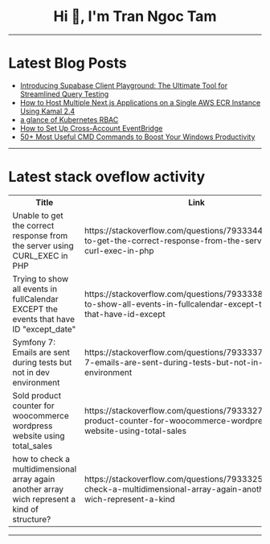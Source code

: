 <h1 align="center">Hi 👋, I'm Tran Ngoc Tam</h1>

---

# Latest Blog Posts 
<!-- BLOG-POST-LIST:START -->
- [Introducing Supabase Client Playground: The Ultimate Tool for Streamlined Query Testing](https://dev.to/ismaeljtl/introducing-supabase-client-playground-the-ultimate-tool-for-streamlined-query-testing-5efd)
- [How to Host Multiple Next.js Applications on a Single AWS ECR Instance Using Kamal 2.4](https://dev.to/derick1530/how-to-host-multiple-nextjs-applications-on-a-single-aws-ecr-instance-using-kamal-24-3cn3)
- [a glance of Kubernetes RBAC](https://dev.to/cheedge_lee/a-glance-of-kubernetes-rbac-547a)
- [How to Set Up Cross-Account EventBridge](https://dev.to/aws-builders/how-to-set-up-cross-account-eventbridge-5d4c)
- [50+ Most Useful CMD Commands to Boost Your Windows Productivity](https://dev.to/rustcodeweb/50-most-useful-cmd-commands-to-boost-your-windows-productivity-5458)
<!-- BLOG-POST-LIST:END -->

---

# Latest stack oveflow activity
<table>
  <tr><th>Title</th><th>Link</th></tr>
  <!-- STACKOVERFLOW:START --><tr><td>Unable to get the correct response from the server using CURL_EXEC in PHP</td><td>https://stackoverflow.com/questions/79333445/unable-to-get-the-correct-response-from-the-server-using-curl-exec-in-php</td></tr><tr><td>Trying to show all events in fullCalendar EXCEPT the events that have ID &quot;except_date&quot;</td><td>https://stackoverflow.com/questions/79333388/trying-to-show-all-events-in-fullcalendar-except-the-events-that-have-id-except</td></tr><tr><td>Symfony 7: Emails are sent during tests but not in dev environment</td><td>https://stackoverflow.com/questions/79333372/symfony-7-emails-are-sent-during-tests-but-not-in-dev-environment</td></tr><tr><td>Sold product counter for woocommerce wordpress website using total_sales</td><td>https://stackoverflow.com/questions/79333273/sold-product-counter-for-woocommerce-wordpress-website-using-total-sales</td></tr><tr><td>how to check a multidimensional array again another array wich represent a kind of structure?</td><td>https://stackoverflow.com/questions/79333259/how-to-check-a-multidimensional-array-again-another-array-wich-represent-a-kind</td></tr><!-- STACKOVERFLOW:END -->
</table>

---


